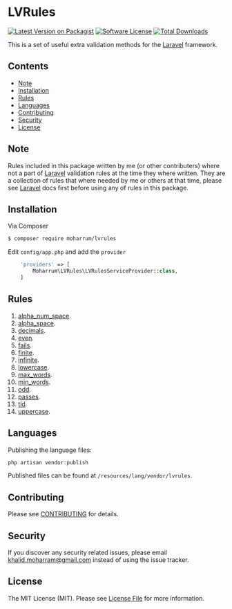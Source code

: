 # LVRules

[![Latest Version on Packagist][ico-version]][link-packagist]
[![Software License][ico-license]](LICENSE.md)
[![Total Downloads][ico-downloads]][link-downloads]

This is a set of useful extra validation methods for the [Laravel](https://laravel.com) framework.

## Contents

- [Note](#note)
- [Installation](#installation)
- [Rules](#rules)
- [Languages](#languages)
- [Contributing](#contributing)
- [Security](#security)
- [License](#license)

## Note

Rules included in this package written by me (or other contributers) where not a part of [Laravel](https://laravel.com) validation rules at the time they where written. They are a collection of rules that where needed by me or others at that time, please see [Laravel](https://laravel.com) docs first before using any of rules in this package.

## Installation

Via Composer

``` bash
$ composer require moharrum/lvrules
```

Edit `config/app.php` and add the `provider`

```php
    'providers' => [
        Moharrum\LVRules\LVRulesServiceProvider::class,
    ]
```

## Rules

1. [alpha_num_space](src/docs/ALPHA_NUM_SPACE.md).
1. [alpha_space](src/docs/ALPHA_SPACE.md).
1. [decimals](src/docs/DECIMALS.md).
1. [even](src/docs/EVEN.md).
1. [fails](src/docs/FAILS.md).
1. [finite](src/docs/FINITE.md).
1. [infinite](src/docs/INFINITE.md).
1. [lowercase](src/docs/LOWERCASE.md).
1. [max_words](src/docs/MAX_WORDS.md).
1. [min_words](src/docs/MIN_WORDS.md).
1. [odd](src/docs/ODD.md).
1. [passes](src/docs/PASSES.md).
1. [tld](src/docs/TLD.md).
1. [uppercase](src/docs/UPPERCASE.md).

## Languages

Publishing the language files:

```php
php artisan vendor:publish
```

Published files can be found at `/resources/lang/vendor/lvrules`.

## Contributing

Please see [CONTRIBUTING](CONTRIBUTING.md) for details.

## Security

If you discover any security related issues, please email khalid.moharram@gmail.com instead of using the issue tracker.

## License

The MIT License (MIT). Please see [License File](LICENSE.md) for more information.

[ico-version]: https://img.shields.io/packagist/v/moharrum/lvrules.svg?style=flat-square
[ico-license]: https://img.shields.io/badge/license-MIT-brightgreen.svg?style=flat-square
[ico-downloads]: https://img.shields.io/packagist/dt/moharrum/lvrules.svg?style=flat-square

[link-packagist]: https://packagist.org/packages/moharrum/lvrules
[link-downloads]: https://packagist.org/packages/moharrum/lvrules
[link-author]: https://github.com/moharrum

